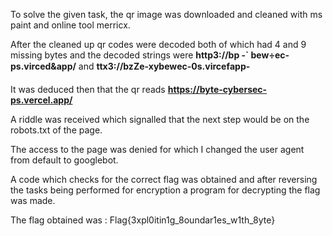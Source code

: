 To solve the given task, the qr image was downloaded and cleaned with ms paint and online tool merricx.

After the cleaned up qr codes were decoded both of which had 4 and 9 missing bytes and the decoded strings were  **http3://bp -` bew÷ec-ps.virced&app/** and **ttx3://bzZe-xybewec-0s.vircefapp-**

It was deduced then that the qr reads **https://byte-cybersec-ps.vercel.app/**

A riddle was received which signalled that the next step would be on the robots.txt of the page.

The access to the page was denied for which I changed the user agent from default to googlebot.

A code which checks for the correct flag was obtained and after reversing the tasks being performed for encryption a program for decrypting the flag was made.

The flag obtained was : Flag{3xpl0itin1g_8oundar1es_w1th_8yte}
